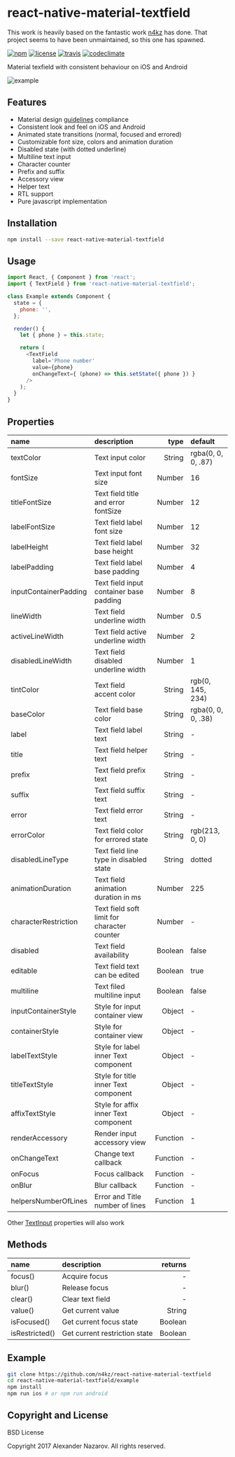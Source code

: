 [npm-badge]: https://img.shields.io/npm/v/react-native-material-textfinput.svg?colorB=ff6d00
[npm-url]: https://npmjs.com/package/react-native-material-textfinput
[license-badge]: https://img.shields.io/npm/l/react-native-material-textfinput.svg?colorB=448aff
[license-url]: https://raw.githubusercontent.com/petrogad/react-native-material-textfield/master/license.txt
[travis-badge]: https://api.travis-ci.org/petrogad/react-native-material-textinput.svg?branch=master
[travis-url]: https://travis-ci.org/petrogad/react-native-material-textinput?branch=master
[codeclimate-badge]: https://img.shields.io/codeclimate/maintainability/petrogad/react-native-material-textinput.svg
[codeclimate-url]: https://codeclimate.com/github/petrogad/react-native-material-textinput
[example-url]: https://cloud.githubusercontent.com/assets/2055622/24325711/eaa4ff08-11af-11e7-8550-2504c1580979.gif
[rn-textinput]: https://facebook.github.io/react-native/docs/textinput.html#props
[md-textfield]: https://material.io/guidelines/components/text-fields.html
[n4kz-attribution]: https://github.com/n4kz/react-native-material-textfield

# react-native-material-textfield

This work is heavily based on the fantastic work [n4kz][n4kz-attribution] has done. That project seems to have been unmaintained, so this one has spawned.

[![npm][npm-badge]][npm-url]
[![license][license-badge]][license-url]
[![travis][travis-badge]][travis-url]
[![codeclimate][codeclimate-badge]][codeclimate-url]

Material texfield with consistent behaviour on iOS and Android

![example][example-url]

## Features

* Material design [guidelines][md-textfield] compliance
* Consistent look and feel on iOS and Android
* Animated state transitions (normal, focused and errored)
* Customizable font size, colors and animation duration
* Disabled state (with dotted underline)
* Multiline text input
* Character counter
* Prefix and suffix
* Accessory view
* Helper text
* RTL support
* Pure javascript implementation

## Installation

```bash
npm install --save react-native-material-textfield
```

## Usage

```javascript
import React, { Component } from 'react';
import { TextField } from 'react-native-material-textfield';

class Example extends Component {
  state = {
    phone: '',
  };

  render() {
    let { phone } = this.state;

    return (
      <TextField
        label='Phone number'
        value={phone}
        onChangeText={ (phone) => this.setState({ phone }) }
      />
    );
  }
}
```

## Properties

 name                  | description                                 | type     | default
:--------------------- |:------------------------------------------- | --------:|:------------------
 textColor             | Text input color                            |   String | rgba(0, 0, 0, .87)
 fontSize              | Text input font size                        |   Number | 16
 titleFontSize         | Text field title and error fontSize         |   Number | 12
 labelFontSize         | Text field label font size                  |   Number | 12
 labelHeight           | Text field label base height                |   Number | 32
 labelPadding          | Text field label base padding               |   Number | 4
 inputContainerPadding | Text field input container base padding     |   Number | 8
 lineWidth             | Text field underline width                  |   Number | 0.5
 activeLineWidth       | Text field active underline width           |   Number | 2
 disabledLineWidth     | Text field disabled underline width         |   Number | 1
 tintColor             | Text field accent color                     |   String | rgb(0, 145, 234)
 baseColor             | Text field base color                       |   String | rgba(0, 0, 0, .38)
 label                 | Text field label text                       |   String | -
 title                 | Text field helper text                      |   String | -
 prefix                | Text field prefix text                      |   String | -
 suffix                | Text field suffix text                      |   String | -
 error                 | Text field error text                       |   String | -
 errorColor            | Text field color for errored state          |   String | rgb(213, 0, 0)
 disabledLineType      | Text field line type in disabled state      |   String | dotted
 animationDuration     | Text field animation duration in ms         |   Number | 225
 characterRestriction  | Text field soft limit for character counter |   Number | -
 disabled              | Text field availability                     |  Boolean | false
 editable              | Text field text can be edited               |  Boolean | true
 multiline             | Text filed multiline input                  |  Boolean | false
 inputContainerStyle   | Style for input container view              |   Object | -
 containerStyle        | Style for container view                    |   Object | -
 labelTextStyle        | Style for label inner Text component        |   Object | -
 titleTextStyle        | Style for title inner Text component        |   Object | -
 affixTextStyle        | Style for affix inner Text component        |   Object | -
 renderAccessory       | Render input accessory view                 | Function | -
 onChangeText          | Change text callback                        | Function | -
 onFocus               | Focus callback                              | Function | -
 onBlur                | Blur callback                               | Function | -
 helpersNumberOfLines  | Error and Title number of lines             | Function | 1

Other [TextInput][rn-textinput] properties will also work

## Methods

 name           | description                   | returns
:-------------- |:----------------------------- | -------:
 focus()        | Acquire focus                 |       -
 blur()         | Release focus                 |       -
 clear()        | Clear text field              |       -
 value()        | Get current value             |  String
 isFocused()    | Get current focus state       | Boolean
 isRestricted() | Get current restriction state | Boolean

## Example

```bash
git clone https://github.com/n4kz/react-native-material-textfield
cd react-native-material-textfield/example
npm install
npm run ios # or npm run android
```

## Copyright and License

BSD License

Copyright 2017 Alexander Nazarov. All rights reserved.
